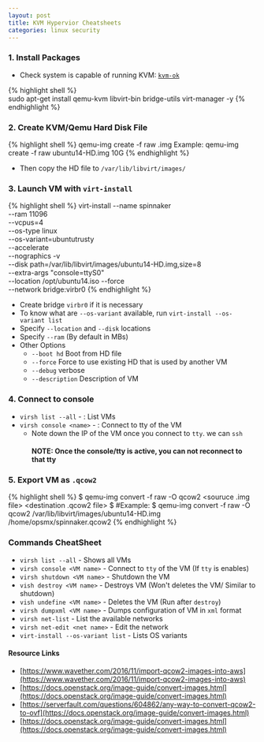 ```yaml
---
layout: post
title: KVM Hypervior Cheatsheets
categories: linux security
---
```

### 1. Install Packages
   * Check system  is  capable of running KVM: [`kvm-ok`](http://manpages.ubuntu.com/manpages/trusty/man1/kvm-ok.1.html)

{% highlight shell %}    
sudo apt-get install qemu-kvm libvirt-bin bridge-utils virt-manager -y
{% endhighlight %}

### 2. Create KVM/Qemu Hard Disk File

{% highlight shell %}
    qemu-img create -f raw <name>.img <Size>
    Example:
        qemu-img create -f raw ubuntu14-HD.img 10G
{% endhighlight %}

   * Then copy the HD file to `/var/lib/libvirt/images/`
   
### 3. Launch VM with `virt-install`

{% highlight shell %}
    virt-install --name spinnaker \
    --ram 11096 \
    --vcpus=4 \
    --os-type linux \
    --os-variant=ubuntutrusty \
    --accelerate \
    --nographics -v  \
    --disk path=/var/lib/libvirt/images/ubuntu14-HD.img,size=8 \
    --extra-args "console=ttyS0" \
    --location /opt/ubuntu14.iso --force \
    --network bridge:virbr0
{% endhighlight %}
   * Create bridge `virbr0` if it is necessary
   * To know what are `--os-variant` available, run `virt-install --os-variant list`
   * Specify `--location` and `--disk` locations
   * Specify `--ram` (By default in MBs)
   * Other Options
     * `--boot hd` Boot from HD file
     * `--force` Force to use existing HD that is used by another VM
     * `--debug` verbose
     * `--description` Description of VM

### 4. Connect to console
* `virsh list --all` - : List VMs
* `virsh console <name>` - : Connect to tty of the VM
   * Note down the IP of the VM once you connect to `tty`. we can `ssh`
     #### NOTE: Once the console/tty is active, you can not reconnect to that tty
  
### 5. Export VM as `.qcow2`
{% highlight shell %}
$ qemu-img convert -f raw -O qcow2 <souruce .img file> <destination .qcow2 file>
$ #Example:
$ qemu-img convert -f raw -O qcow2 /var/lib/libvirt/images/ubuntu14-HD.img /home/opsmx/spinnaker.qcow2
{% endhighlight %}

### Commands CheatSheet
* `virsh list --all` - Shows all VMs
* `virsh console <VM name>` - Connect to `tty` of the VM (If `tty` is enables)
* `virsh shutdown <VM name>` - Shutdown the VM
* `vish destroy <VM name>` - Destroys VM (Won't deletes the VM/ Similar to shutdown)
* `vish undefine <VM name>` - Deletes the VM (Run after `destroy`)
* `virsh dumpxml <VM name>` - Dumps configuration of VM in `xml` format
* `virsh net-list` - List the available networks
* `virsh net-edit <net name>` - Edit the network
* `virt-install --os-variant list` - Lists OS variants 

#### Resource Links
* [https://www.wavether.com/2016/11/import-qcow2-images-into-aws](https://www.wavether.com/2016/11/import-qcow2-images-into-aws)
* [https://docs.openstack.org/image-guide/convert-images.html](https://docs.openstack.org/image-guide/convert-images.html)
* [https://serverfault.com/questions/604862/any-way-to-convert-qcow2-to-ovf](https://docs.openstack.org/image-guide/convert-images.html)
* [https://docs.openstack.org/image-guide/convert-images.html](https://docs.openstack.org/image-guide/convert-images.html)
